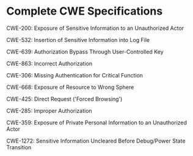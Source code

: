 

# Complete CWE Specifications

CWE-200: Exposure of Sensitive Information to an Unauthorized Actor

CWE-532: Insertion of Sensitive Information into Log File

CWE-639: Authorization Bypass Through User-Controlled Key

CWE-863: Incorrect Authorization

CWE-306: Missing Authentication for Critical Function

CWE-668: Exposure of Resource to Wrong Sphere

CWE-425: Direct Request ('Forced Browsing')

CWE-285: Improper Authorization

CWE-359: Exposure of Private Personal Information to an Unauthorized Actor

CWE-1272: Sensitive Information Uncleared Before Debug/Power State Transition